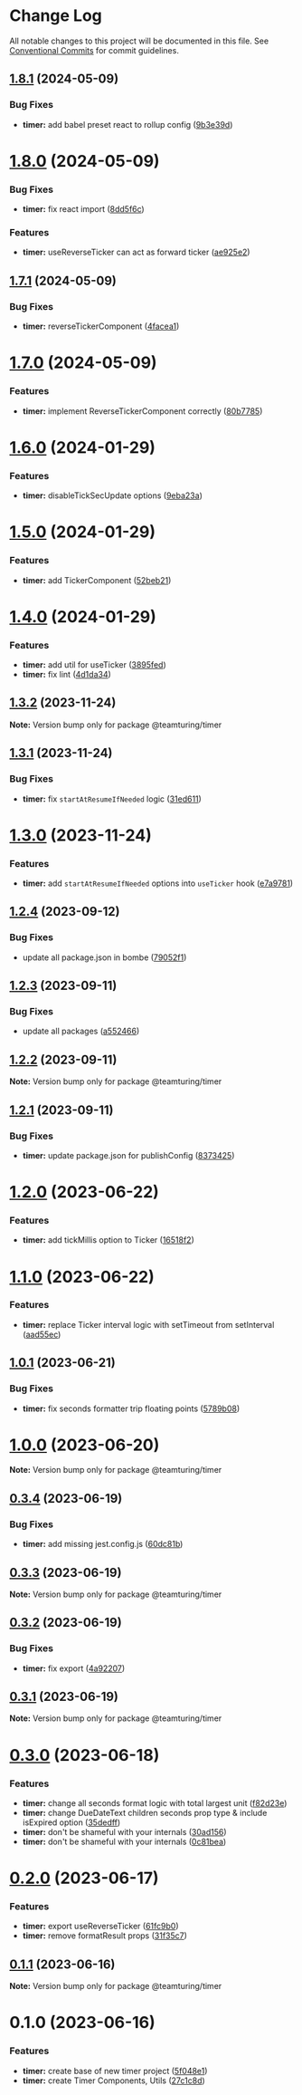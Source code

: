 # Change Log

All notable changes to this project will be documented in this file.
See [Conventional Commits](https://conventionalcommits.org) for commit guidelines.

## [1.8.1](https://github.com/weareteamturing/bombe/compare/@teamturing/timer@1.8.0...@teamturing/timer@1.8.1) (2024-05-09)

### Bug Fixes

- **timer:** add babel preset react to rollup config ([9b3e39d](https://github.com/weareteamturing/bombe/commit/9b3e39d2b12030487938792f014b3963dd5dad4c))

# [1.8.0](https://github.com/weareteamturing/bombe/compare/@teamturing/timer@1.7.1...@teamturing/timer@1.8.0) (2024-05-09)

### Bug Fixes

- **timer:** fix react import ([8dd5f6c](https://github.com/weareteamturing/bombe/commit/8dd5f6c8005b10271bde21b30abdbc4fe5acede8))

### Features

- **timer:** useReverseTicker can act as forward ticker ([ae925e2](https://github.com/weareteamturing/bombe/commit/ae925e2273e643a0b7f8a9a28afe4874187612a3))

## [1.7.1](https://github.com/weareteamturing/bombe/compare/@teamturing/timer@1.7.0...@teamturing/timer@1.7.1) (2024-05-09)

### Bug Fixes

- **timer:** reverseTickerComponent ([4facea1](https://github.com/weareteamturing/bombe/commit/4facea105cc19c91daf69e3f583f496b35bdadb6))

# [1.7.0](https://github.com/weareteamturing/bombe/compare/@teamturing/timer@1.6.0...@teamturing/timer@1.7.0) (2024-05-09)

### Features

- **timer:** implement ReverseTickerComponent correctly ([80b7785](https://github.com/weareteamturing/bombe/commit/80b7785f3805280965d9555de438c7a025e3e06a))

# [1.6.0](https://github.com/weareteamturing/bombe/compare/@teamturing/timer@1.5.0...@teamturing/timer@1.6.0) (2024-01-29)

### Features

- **timer:** disableTickSecUpdate options ([9eba23a](https://github.com/weareteamturing/bombe/commit/9eba23a14b3e7f8cf518570314e53a4293326d91))

# [1.5.0](https://github.com/weareteamturing/bombe/compare/@teamturing/timer@1.4.0...@teamturing/timer@1.5.0) (2024-01-29)

### Features

- **timer:** add TickerComponent ([52beb21](https://github.com/weareteamturing/bombe/commit/52beb2154c675c164640661707c1ce8a6c7b4428))

# [1.4.0](https://github.com/weareteamturing/bombe/compare/@teamturing/timer@1.3.2...@teamturing/timer@1.4.0) (2024-01-29)

### Features

- **timer:** add util for useTicker ([3895fed](https://github.com/weareteamturing/bombe/commit/3895fed450f1ebd885efece86848a182d1b2b0e4))
- **timer:** fix lint ([4d1da34](https://github.com/weareteamturing/bombe/commit/4d1da346fad6188414f0dc6ced6f35aece7c9a7b))

## [1.3.2](https://github.com/weareteamturing/bombe/compare/@teamturing/timer@1.3.1...@teamturing/timer@1.3.2) (2023-11-24)

**Note:** Version bump only for package @teamturing/timer

## [1.3.1](https://github.com/weareteamturing/bombe/compare/@teamturing/timer@1.3.0...@teamturing/timer@1.3.1) (2023-11-24)

### Bug Fixes

- **timer:** fix `startAtResumeIfNeeded` logic ([31ed611](https://github.com/weareteamturing/bombe/commit/31ed6112b8eb2141524e34fb21c57334858d4f60))

# [1.3.0](https://github.com/weareteamturing/bombe/compare/@teamturing/timer@1.2.4...@teamturing/timer@1.3.0) (2023-11-24)

### Features

- **timer:** add `startAtResumeIfNeeded` options into `useTicker` hook ([e7a9781](https://github.com/weareteamturing/bombe/commit/e7a978126647f2642c745ade0dbfbcd99e2c82b0))

## [1.2.4](https://github.com/weareteamturing/bombe/compare/@teamturing/timer@1.2.3...@teamturing/timer@1.2.4) (2023-09-12)

### Bug Fixes

- update all package.json in bombe ([79052f1](https://github.com/weareteamturing/bombe/commit/79052f13406a1bd8baf4660b475755835bda8daf))

## [1.2.3](https://github.com/weareteamturing/bombe/compare/@teamturing/timer@1.2.2...@teamturing/timer@1.2.3) (2023-09-11)

### Bug Fixes

- update all packages ([a552466](https://github.com/weareteamturing/bombe/commit/a552466e5d12adb1b3b7ead61817aa7f94ea762c))

## [1.2.2](https://github.com/weareteamturing/bombe/compare/@teamturing/timer@1.2.1...@teamturing/timer@1.2.2) (2023-09-11)

**Note:** Version bump only for package @teamturing/timer

## [1.2.1](https://github.com/weareteamturing/bombe/compare/@teamturing/timer@1.2.0...@teamturing/timer@1.2.1) (2023-09-11)

### Bug Fixes

- **timer:** update package.json for publishConfig ([8373425](https://github.com/weareteamturing/bombe/commit/83734253ef862a22c25d43573a75695a46522d68))

# [1.2.0](https://github.com/weareteamturing/bombe/compare/@teamturing/timer@1.1.0...@teamturing/timer@1.2.0) (2023-06-22)

### Features

- **timer:** add tickMillis option to Ticker ([16518f2](https://github.com/weareteamturing/bombe/commit/16518f2d40e880bdb40deae4ee2b7d29b5ffed8a))

# [1.1.0](https://github.com/weareteamturing/bombe/compare/@teamturing/timer@1.0.1...@teamturing/timer@1.1.0) (2023-06-22)

### Features

- **timer:** replace Ticker interval logic with setTimeout from setInterval ([aad55ec](https://github.com/weareteamturing/bombe/commit/aad55ecee5f63aa71ca48e50c07fa93473c86d02))

## [1.0.1](https://github.com/weareteamturing/bombe/compare/@teamturing/timer@1.0.0...@teamturing/timer@1.0.1) (2023-06-21)

### Bug Fixes

- **timer:** fix seconds formatter trip floating points ([5789b08](https://github.com/weareteamturing/bombe/commit/5789b089f4e43273558c1503d61f4bd35518f408))

# [1.0.0](https://github.com/weareteamturing/bombe/compare/@teamturing/timer@0.3.4...@teamturing/timer@1.0.0) (2023-06-20)

**Note:** Version bump only for package @teamturing/timer

## [0.3.4](https://github.com/weareteamturing/bombe/compare/@teamturing/timer@0.3.3...@teamturing/timer@0.3.4) (2023-06-19)

### Bug Fixes

- **timer:** add missing jest.config.js ([60dc81b](https://github.com/weareteamturing/bombe/commit/60dc81b2ad0badaf1f0111eec7d907e8b04c8309))

## [0.3.3](https://github.com/weareteamturing/bombe/compare/@teamturing/timer@0.3.2...@teamturing/timer@0.3.3) (2023-06-19)

**Note:** Version bump only for package @teamturing/timer

## [0.3.2](https://github.com/weareteamturing/bombe/compare/@teamturing/timer@0.3.1...@teamturing/timer@0.3.2) (2023-06-19)

### Bug Fixes

- **timer:** fix export ([4a92207](https://github.com/weareteamturing/bombe/commit/4a92207ac376d0234ce966d5e57861794b295b16))

## [0.3.1](https://github.com/weareteamturing/bombe/compare/@teamturing/timer@0.3.0...@teamturing/timer@0.3.1) (2023-06-19)

**Note:** Version bump only for package @teamturing/timer

# [0.3.0](https://github.com/weareteamturing/bombe/compare/@teamturing/timer@0.2.0...@teamturing/timer@0.3.0) (2023-06-18)

### Features

- **timer:** change all seconds format logic with total largest unit ([f82d23e](https://github.com/weareteamturing/bombe/commit/f82d23e3063db8f3882f510c7b946d501e898e92))
- **timer:** change DueDateText children seconds prop type & include isExpired option ([35dedff](https://github.com/weareteamturing/bombe/commit/35dedffa6d6729e63108274c6f8e5ef2c91272aa))
- **timer:** don't be shameful with your internals ([30ad156](https://github.com/weareteamturing/bombe/commit/30ad15674cf42192713a6fc25a2dccf2ae4b2b4a))
- **timer:** don't be shameful with your internals ([0c81bea](https://github.com/weareteamturing/bombe/commit/0c81bea659ea622a8187747f640d7d71565c34d4))

# [0.2.0](https://github.com/weareteamturing/bombe/compare/@teamturing/timer@0.1.1...@teamturing/timer@0.2.0) (2023-06-17)

### Features

- **timer:** export useReverseTicker ([61fc9b0](https://github.com/weareteamturing/bombe/commit/61fc9b0f07b1d7a41d5c375dc0155aea5a5c0d16))
- **timer:** remove formatResult props ([31f35c7](https://github.com/weareteamturing/bombe/commit/31f35c7b37dc371fdfed3a8e950fbe3f568bd53f))

## [0.1.1](https://github.com/weareteamturing/bombe/compare/@teamturing/timer@0.1.0...@teamturing/timer@0.1.1) (2023-06-16)

**Note:** Version bump only for package @teamturing/timer

# 0.1.0 (2023-06-16)

### Features

- **timer:** create base of new timer project ([5f048e1](https://github.com/weareteamturing/bombe/commit/5f048e13f6dcbe1c5015c2582be762b95768af50))
- **timer:** create Timer Components, Utils ([27c1c8d](https://github.com/weareteamturing/bombe/commit/27c1c8d27e7cfa217d2f29c583c9b48fe26f0ba6))
